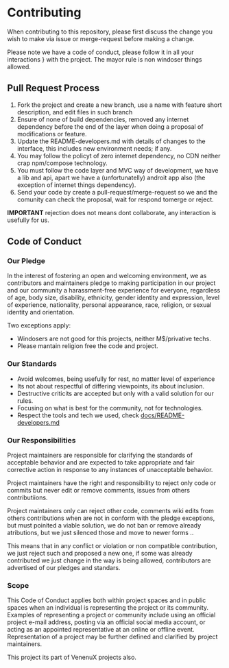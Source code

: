 # Contributing

When contributing to this repository, please first discuss the change you wish to 
make via issue or merge-request before making a change. 

Please note we have a code of conduct, please follow it in all your interactions }
with the project. The mayor rule is non windoser things allowed.

## Pull Request Process

1. Fork the project and create a new branch, use a name with feature short description, 
   and edit files in such branch
2. Ensure of none of build dependencies, removed any internet dependency before the 
   end of the layer when doing a proposal of modifications or feature.
3. Update the README-developers.md with details of changes to the interface, 
   this includes new environment needs; if any.
4. You may follow the policyt of zero internet dependency, no CDN neither crap npm/compose 
   technology.
5. You must follow the code layer and MVC way of development, we have a lib and api, 
   apart we have a (unfortunatelly) androit app also (the exception of internet things dependency).
6. Send your code by create a pull-request/merge-request so we and the comunity can 
   check the proposal, wait for respond tomerge or reject.

**IMPORTANT** rejection does not means dont collaborate, any interaction is usefully for us.

## Code of Conduct

### Our Pledge

In the interest of fostering an open and welcoming environment, we as
contributors and maintainers pledge to making participation in our project and
our community a harassment-free experience for everyone, regardless of age, body
size, disability, ethnicity, gender identity and expression, level of experience,
nationality, personal appearance, race, religion, or sexual identity and
orientation.

Two exceptions apply:

* Windosers are not good for this projects, neither M$/privative techs.
* Please mantain religion free the code and project.

### Our Standards

* Avoid welcomes, being usefully for rest, no matter level of experience
* Its not about respectful of differing viewpoints, its about inclusion.
* Destructive criticits are accepted but only with a valid solution for our rules.
* Focusing on what is best for the community, not for technologies.
* Respect the tools and tech we used, check [docs/README-developers.md](docs/README-developers.md)

### Our Responsibilities

Project maintainers are responsible for clarifying the standards of acceptable
behavior and are expected to take appropriate and fair corrective action in
response to any instances of unacceptable behavior.

Project maintainers have the right and responsibility to reject only code or commits 
but never edit or remove comments, issues from others contributiions.

Project maintainers only can reject other code, comments wiki edits from others 
contributions when are not in conform with the pledge exceptions, but must 
poinited a viable solution, we do not ban or remove already atributions, 
but we just silenced those and move to newer forms .. 

This means that in any conflict or violation or non compatible contribution, 
we just reject such and proposed a new one, if some was already contributed we 
just change in the way is being allowed, contributors are advertised of 
our pledges and standars.

### Scope

This Code of Conduct applies both within project spaces and in public spaces
when an individual is representing the project or its community. Examples of
representing a project or community include using an official project e-mail
address, posting via an official social media account, or acting as an appointed
representative at an online or offline event. Representation of a project may be
further defined and clarified by project maintainers.

This project its part of VenenuX projects also.
